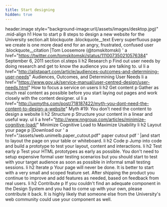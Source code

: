 ```yaml
---
title: Start designing
hidden: true
---
```

header.image style="background-image:url(/assets/images/desktop.jpg)"
  .mid-align
    h1 How to start
    p 8 steps to design a new website for the University
section.alt
  blockquote
    .blockquote__text Every superfluous page we create is one more dead end for an angry, frustrated, confused user
    .blockquote__citation
      |Tom Loosemore (@tomskitomski)
      '
      a href="https://twitter.com/tomskitomski/status/111007350210576384" September 6, 2011
section
  ol.steps
    li
      h2 Research
      p Find out user needs by doing research and get to know the audience you are talking to.
      ul
        li
          a href="http://alistapart.com/article/audiences-outcomes-and-determining-user-needs" Audiences, Outcomes, and Determining User Needs
        li
          a href="https://www.gov.uk/service-manual/user-centred-design/user-needs.html" How to focus a service on users
    li
      h2 Get content
      p Gather as much real content as possible before you start laying out pages and work closely with the content designer.
      ul
        li
          a href="http://uxmyths.com/post/718187422/myth-you-dont-need-the-content-to-design-a-website" Myth #19: You don’t need the content to design a website
    li
      h2 Structure
      p Structure your content in a linear and useful way.
      ul
        li
          a href="http://www.nngroup.com/articles/minimize-cognitive-load/" Minimize Cognitive Load to Maximize Usability
    li
      h2 Layout your page
      p
        |Download our
        '
        a href="/assets/web.unimelb.paper_cutout.pdf" paper cutout pdf
        '
        |and start to layout the page on your table or whiteboard.
    li
      h2 Code
      p Jump into code and build a prototype to test your layout, content and interactions.
    li
      h2 Test early
      p Test your HTML prototypes as early as possible. You don't need to setup expensive formal user testing scenarios but you should start to test with your target audience as soon as possible in informal small testing sessions.
    li
      h2 Iterate
      p Your page will never be done. It is better to start with a very small and scoped feature set. After shipping the product you continue to improve and add features as needed, based on feedback from real users.
    li
      h2 Contribute
      p If you couldn't find an adequate component in the Design System and you had to come up with your own, please contribute it back. It is highly likely that someone else from the University's web community could use your component as well.
